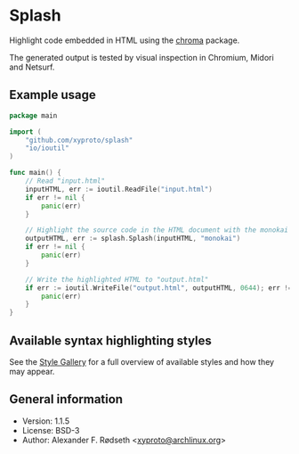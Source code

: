 # Splash

Highlight code embedded in HTML using the [chroma](https://github.com/alecthomas/chroma) package.

The generated output is tested by visual inspection in Chromium, Midori and Netsurf.

## Example usage

```go
package main

import (
    "github.com/xyproto/splash"
    "io/ioutil"
)

func main() {
    // Read "input.html"
    inputHTML, err := ioutil.ReadFile("input.html")
    if err != nil {
        panic(err)
    }

    // Highlight the source code in the HTML document with the monokai style
    outputHTML, err := splash.Splash(inputHTML, "monokai")
    if err != nil {
        panic(err)
    }

    // Write the highlighted HTML to "output.html"
    if err := ioutil.WriteFile("output.html", outputHTML, 0644); err != nil {
        panic(err)
    }
}
```

## Available syntax highlighting styles

See the [Style Gallery](https://xyproto.github.io/splash/docs/) for a full overview of available styles and how they may appear.

## General information

* Version: 1.1.5
* License: BSD-3
* Author: Alexander F. Rødseth &lt;xyproto@archlinux.org&gt;
